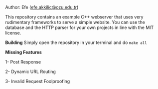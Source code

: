 Author: Efe (efe.akkilic@ozu.edu.tr)

This repository contains an example C++ webserver that uses very rudimentary frameworks to serve a simple website.
You can use the database and the HTTP parser for your own projects in line with the MIT license.

**Building**
Simply open the repository in your terminal and do ``make all``

**Missing Features**

1- Post Response

2- Dynamic URL Routing

3- Invalid Request Foolproofing
